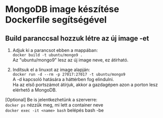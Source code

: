 # MongoDB image készítése Dockerfile segítségével

## Build paranccsal hozzuk létre az új image -et
1. Adjuk ki a parancsot ebben a mappában:  
`docker build -t ubuntu/mongo9 .`  
Az "ubuntu/mongo9" lesz az új image neve, ez átírható.  

2. Indítsuk el a linuxot az image alapján:  
`docker run -d --rm -p 27017:27017 -t ubuntu/mongo9`  
A -d kapcsoló hatására a háttérben fog elindulni.  
Ha az első portszámot átírjuk, akkor a gazdagépen azon a porton 
lesz elérhető a MongoDB.  
  
[Optional] Be is jelentkezhetünk a szerverre:  
`docker ps` nézzük meg, mi lett a container neve  
`docker exec -it <name> bash` belépés bash -be  
